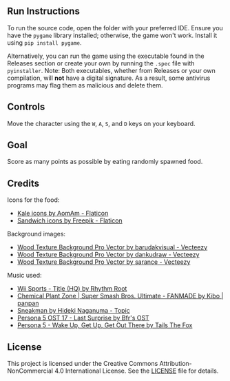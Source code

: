 ## Run Instructions

To run the source code, open the folder with your preferred IDE. Ensure you have the `pygame` library installed; otherwise, the game won't work. Install it using `pip install pygame`.

Alternatively, you can run the game using the executable found in the Releases section or create your own by running the `.spec` file with `pyinstaller`. Note: Both executables, whether from Releases or your own compilation, will **not** have a digital signature. As a result, some antivirus programs may flag them as malicious and delete them.

## Controls

Move the character using the `W`, `A`, `S`, and `D` keys on your keyboard.

## Goal

Score as many points as possible by eating randomly spawned food.

## Credits

Icons for the food:
- [Kale icons by AomAm - Flaticon](https://www.flaticon.com/free-icons/kale)
- [Sandwich icons by Freepik - Flaticon](https://www.flaticon.com/free-icons/sandwich)

Background images:
- [Wood Texture Background Pro Vector by barudakvisual - Vecteezy](https://www.vecteezy.com/vector-art/2173386-wood-texture-background)
- [Wood Texture Background Pro Vector by dankudraw - Vecteezy](https://www.vecteezy.com/vector-art/3343397-wood-texture-background)
- [Wood Texture Background Pro Vector by sarance - Vecteezy](https://www.vecteezy.com/vector-art/3157015-wood-texture-background)

Music used:
- [Wii Sports - Title (HQ) by Rhythm Root](https://www.youtube.com/watch?v=2qvAxPqy2wA)
- [Chemical Plant Zone | Super Smash Bros. Ultimate - FANMADE by Kibo | panpan](https://www.youtube.com/watch?v=jE97TQxxRRY)
- [Sneakman by Hideki Naganuma - Topic](https://www.youtube.com/watch?v=SL_jZSRZ_Bo)
- [Persona 5 OST 17 - Last Surprise by Bfr's OST](https://www.youtube.com/watch?v=-09Sox6voGU)
- [Persona 5 - Wake Up, Get Up, Get Out There by Tails The Fox](https://www.youtube.com/watch?v=5-pYuiWoE-Q)

## License

This project is licensed under the Creative Commons Attribution-NonCommercial 4.0 International License. See the [LICENSE](./LICENSE) file for details.